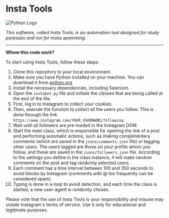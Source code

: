 #  Insta Tools

![Python Logo](https://www.python.org/static/community_logos/python-logo.png)

*This software, called Insta Tools, is an automation tool designed for study purposes and not for mass spamming.*

---


<summary><strong>Whow this code work? </strong>

To start using Insta Tools, follow these steps:

1. Clone this repository to your local environment.
2. Make sure you have Python installed on your machine. You can download it from [python.org](https://www.python.org/).
3. Install the necessary dependencies, including Selenium.
4. Open the `instabot.py` file and initiate the classes that are being called at the end of the file.
5. First, log in to Instagram to collect your cookies.
6. Then, execute the function to collect all the users you follow. This is done through the link `https://www.instagram.com/YOUR_USERNAME/following`.
7. Wait until all followers are pre-loaded in the Instagram DOM.
8. Start the main class, which is responsible for opening the link of a post and performing automatic actions, such as making complimentary comments (which are saved in the `jsons/comments.json` file) or tagging other users. The users tagged are those on your profile whom you follow, and these are saved in the `jsons/followers.json` file. According to the settings you define in the class instance, it will make random comments on the post and tag randomly selected users.
9. Each comment has a time interval between 100 and 350 seconds to avoid blocks by Instagram (comments with @ too frequently can be considered spam).
10. Typing is done in a loop to avoid detection, and each time the class is started, a new user-agent is randomly chosen.

Please note that the use of Insta Tools is your responsibility and misuse may violate Instagram's terms of service. Use it only for educational and legitimate purposes.

